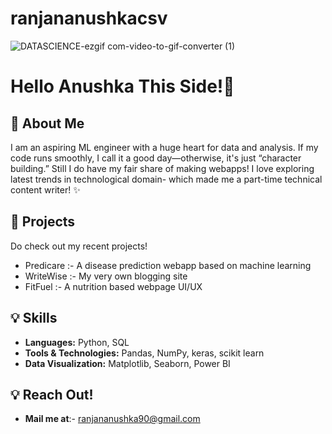 # ranjananushkacsv
![DATASCIENCE-ezgif com-video-to-gif-converter (1)](https://github.com/user-attachments/assets/3f82fee4-fb2e-4cf8-90eb-851449b73ab9)


# Hello Anushka This Side!🦁

## 👋 About Me
I am an aspiring ML engineer with a huge heart for data and analysis. If my code runs smoothly, I call it a good day—otherwise, it's just “character building.” Still I do have my fair share of making webapps! I love exploring latest trends in technological domain- which made me a part-time technical content writer! ✨

## 🚀 Projects
Do check out my recent projects!
- Predicare :- A disease prediction webapp based on machine learning 
- WriteWise :- My very own blogging site
- FitFuel :- A nutrition based webpage UI/UX
  
## 💡 Skills
- **Languages:** Python, SQL
- **Tools & Technologies:** Pandas, NumPy, keras, scikit learn
- **Data Visualization:** Matplotlib, Seaborn, Power BI

## 💡 Reach Out!
- **Mail me at**:- ranjananushka90@gmail.com 


<!---
ranjananushkacsv/ranjananushkacsv is a ✨ special ✨ repository because its `README.md` (this file) appears on your GitHub profile.
You can click the Preview link to take a look at your changes.
--->
